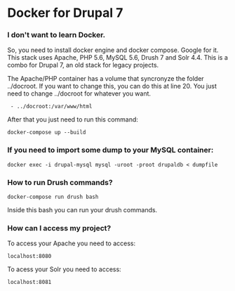 # Docker for Drupal 7

### I don't want to learn Docker.
So, you need to install docker engine and docker compose. Google for it.
This stack uses Apache, PHP 5.6, MySQL 5.6, Drush 7 and Solr 4.4. This is a combo for Drupal 7, an old stack for legacy projects.

The Apache/PHP container has a volume that syncronyze the folder ../docroot. If you want to change this, you can do this at line 20. You just need to change ../docroot for whatever you want.

     - ../docroot:/var/www/html

After that you just need to run this command:

    docker-compose up --build 


### If you need to import some dump to your MySQL container:

    docker exec -i drupal-mysql mysql -uroot -proot drupaldb < dumpfile
    
### How to run Drush commands?
    
    docker-compose run drush bash
    
Inside this bash you can run your drush commands.
    
### How can I access my project?

To access your Apache you need to access:
    
    localhost:8080

To acess your Solr you need to access:
    
    localhost:8081 
